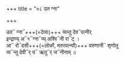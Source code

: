 +++
title = "०८ उत ग्ना"

+++

उत᳓ ग्ना᳓+++(=देव्यः)+++ व्यन्तु देव᳓पत्नीर्  
इन्द्राण्य् अ᳓१᳓ग्ना᳓य्य् अश्वि᳓नी रा᳓ट् ।  
आ᳓ रो᳓दसी+++(=लोकौ, मरुत्पत्न्यौ)+++ वरुणानी᳓ शृणोतु  
व्य᳓न्तु देवी᳓र् य᳓ ऋतु᳓र् ज᳓नीनाम् ॥

